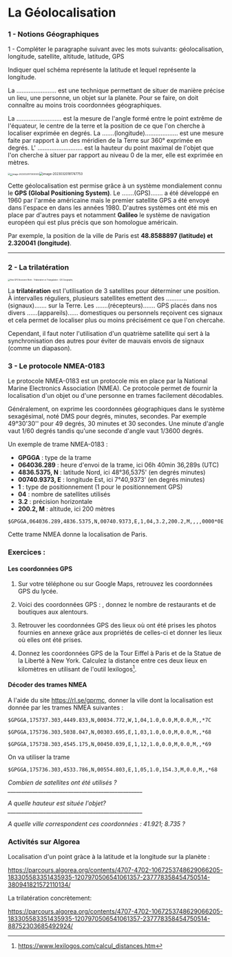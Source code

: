 # La Géolocalisation



### 1 - Notions Géographiques

1 - Compléter le paragraphe suivant avec les mots suivants: géolocalisation, longitude, satellite, altitude, latitude, GPS

Indiquer quel schéma représente la latitude et lequel représente la longitude.

La ....................... est une technique permettant de situer de manière précise un lieu, une personne, un objet sur la planète. Pour se faire, on doit connaître au moins trois coordonnées géographiques.

La .......................... est la mesure de l'angle formé entre le point extrême de l'équateur, le centre de la terre et la position de ce que l'on cherche à localiser exprimée en degrés. La  .......(longitude)................... est une mesure faite par rapport à un des méridien de la Terre sur 360° exprimée en degrés. L' .......................... est la hauteur du point maximal de l'objet que l'on cherche à situer par rapport au niveau 0 de la mer, elle est exprimée en mètres.



<img src="/docs/seconde/Géolocalisation/im1.png" style="zoom:33%" /><img src="/docs/seconde/Géolocalisation/im2.png" alt="image-20230320173930303" style="zoom:33%;" /><img src="/docs/seconde/Géolocalisation/im3.png" alt="image-20230320181747753" style="zoom:50%;" />



Cette géolocalisation est permise grâce à un système mondialement connu le **GPS (Global Positioning System)**. Le .......(GPS)....... a été développé en 1960 par l'armée américaine mais le premier satellite GPS a été envoyé dans l'espace en dans les années 1980. D'autres systèmes ont été mis en place par d'autres pays et notamment **Galileo** le système de navigation européen qui est plus précis que son homologue américain.

Par exemple, la position de la ville de Paris est **48.8588897 (latitude) et 2.320041 (longitude)**.

__________



### 2 - La trilatération



<img src="https://gisgeography.com/wp-content/uploads/2016/11/Trilateration-4.png" alt="How GPS Receivers Work - Trilateration vs Triangulation - GIS Geography" style="zoom:30%;" />



La **trilatération** est l'utilisation de 3 satellites pour déterminer une position. À intervalles réguliers, plusieurs satellites emettent des ............(signaux)....... sur la Terre. Les .......(récepteurs)....... GPS placés dans nos divers ......(appareils)...... domestiques ou personnels reçoivent ces signaux et cela permet de localiser plus ou moins précisément ce que l'on chercahe.

Cependant, il faut noter l'utilisation d'un quatrième satellite qui sert à la synchronisation des autres pour éviter de mauvais envois de signaux (comme un diapason).



### 3 - Le protocole NMEA-0183

Le protocole NMEA-0183 est un protocole mis en place par la National Marine Electronics Association (NMEA). Ce protocole permet de fournir la localisation d'un objet ou d'une personne en trames facilement décodables.

Généralement, on exprime les coordonnées géographiques dans le système sexagésimal, noté DMS pour degrés, minutes, secondes. Par exemple 49°30'30'' pour 49 degrés, 30 minutes et 30 secondes. Une minute d'angle vaut 1/60 degrés tandis qu'une seconde d'angle vaut 1/3600 degrés.

Un exemple de trame NMEA-0183 :

- **GPGGA** : type de la trame
- **064036.289** : heure d'envoi de la trame, ici 06h 40min 36,289s (UTC)
- **4836.5375, N** : latitude Nord, ici 48°36,5375' (en degrés minutes)
- **00740.9373, E** : longitude Est, ici 7°40,9373' (en degrés minutes)
- **1** : type de positionnement (1 pour le positionnement GPS)
- **04** : nombre de satellites utilisés
- **3.2** : précision horizontale
- **200.2, M** : altitude, ici 200 mètres

```
$GPGGA,064036.289,4836.5375,N,00740.9373,E,1,04,3.2,200.2,M,,,,0000*0E
```

Cette trame NMEA donne la localisation de Paris.



### Exercices : 

#### Les coordonnées GPS

1. Sur votre téléphone ou sur Google Maps, retrouvez les coordonnées GPS du lycée.

	
	
2. Voici des coordonnées GPS : , donnez le nombre de restaurants et de boutiques aux alentours.

	
	
3. Retrouver les coordonnées GPS des lieux où ont été prises les photos fournies en annexe grâce aux propriétés de celles-ci et donner les lieux où elles ont été prises.

	
	
4. Donnez les coordonnées GPS de la Tour Eiffel à Paris et de la Statue de la Liberté à New York. Calculez la distance entre ces deux lieux en kilomètres en utilisant de l'outil lexilogos[^1].




[^1]:https://www.lexilogos.com/calcul_distances.htm



#### Décoder des trames NMEA

A l'aide du site https://rl.se/gprmc, donner la ville dont la localisation est donnée par les trames NMEA suivantes :

```
$GPGGA,175737.303,4449.833,N,00034.772,W,1,04,1.0,0.0,M,0.0,M,,*7C

$GPGGA,175736.303,5038.047,N,00303.695,E,1,03,1.0,0.0,M,0.0,M,,*68

$GPGGA,175738.303,4545.175,N,00450.039,E,1,12,1.0,0.0,M,0.0,M,,*69
```

On va utiliser la trame

```
$GPGGA,175736.303,4533.786,N,00554.803,E,1,05,1.0,154.3,M,0.0,M,,*68
```

*Combien de satellites ont été utilisés ?_________________________________________________*

*A quelle hauteur est située l'objet? _________________________________________________*

*A quelle ville correspondent ces coordonnées : 41.921; 8.735 ?* 



### Activités sur Algorea

Localisation d'un point gràce à la latitude et la longitude sur la planète  :

https://parcours.algorea.org/contents/4707-4702-1067253748629066205-183305583351435935-1207970506541061357-237778358454750514-380941821572110134/

La trilatération concrètement:

https://parcours.algorea.org/contents/4707-4702-1067253748629066205-183305583351435935-1207970506541061357-237778358454750514-88752303685492924/
